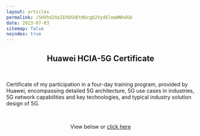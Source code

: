 ```yaml
---
layout: articles
permalink: /SHVhd2VpIEhDSUEtNUcgQ2VydGlmaWNhdGU
date: 2023-07-03
sitemap: false
noindex: true
---
```


<h2 style="text-align:center;">Huawei HCIA-5G Certificate</h2>

<br>

Certificate of my participation in a four-day training program, provided by Huawei, 
encompassing detailed 5G architecture, 5G use cases in industries, 5G network capabilities 
and key technologies, and typical industry solution design of 5G.

<br>

<p style="text-align:center;">View below or <a href="{{ site.url }}{{ site.baseurl }}/assets/pdf/huawei_5g_certificate.pdf">
click here</a></p>

<div style="text-align: center; margin-top: -10px">
<object data="{{ site.url }}{{ site.baseurl }}/assets/pdf/huawei_5g_certificate.pdf" width="100%" height="720" type="application/pdf"></object>
</div>